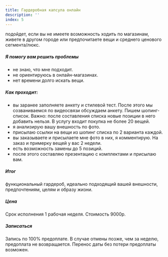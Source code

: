 ```yaml
---
title: Гардеробная капсула онлайн
description: ''
index: 5
---
```

подойдет, если вы не имеете возможность ходить по магазинам, живете в другом городе или предпочитаете вещи и среднего ценового сегмента/люкс.
##### Я помогу вам решить проблемы
- не знаю, что мне подходит.
- не ориентируюсь в онлайн-магазинах.
- нет времени долго искать вещи.
##### Как  проходит:
- вы заранее заполняете анкету и стилевой тест. После этого мы созваниваемся по видеосвязи  обсуждаем анкету. Пишем шопинг-список. Важно: после составления списка новые позиции в него добавить нельзя. В услугу входит покупка не более 20 вещей.
- я анализирую вашу внешность по фото.
- присылаю ссылки на вещи из шопинг списка по 2 варианта каждой.
- вы заказываете и присылаете мне фото в них, я комментирую. На заказ и примерку вещей у вас 2 недели.
- есть возможность замены до 5 позиций.
- после этого составляю презентацию с комплектами и присылаю вам.
##### Итог
функциональный гардероб, идеально подходящий вашей внешности, предпочтениям, целям и образу жизни.
##### Цена
Срок исполнения 1 рабочая неделя. Стоимость 9000р.
##### Записаться
Запись по 100% предоплате. В случае отмены позже, чем за неделю, предоплата не возвращается. Перенос даты без потери предоплаты возможен.
